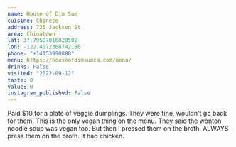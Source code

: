 ```yaml
---
name: House of Dim Sum
cuisine: Chinese
address: 735 Jackson St
area: Chinatown
lat: 37.79587016828502
lon: -122.4072368742186
phone: "+14153990888"
menu: https://houseofdimsumca.com/menu/
drinks: False
visited: "2022-09-12"
taste: 0
value: 0
instagram_published: False
---
```


Paid $10 for a plate of veggie dumplings. They were fine, wouldn't go back for them. This is the only vegan thing on the menu. They said the wonton noodle soup was vegan too. But then I pressed them on the broth. ALWAYS press them on the broth. It had chicken.
